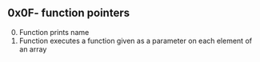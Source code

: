 ## 0x0F- function pointers
0. Function prints name
1. Function executes a function given as a parameter on each element of an array
